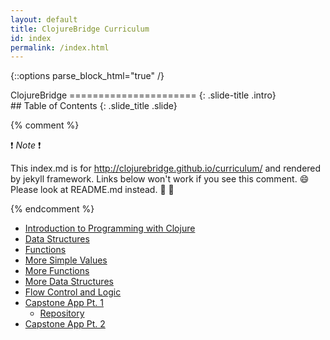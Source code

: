 ```yaml
---
layout: default
title: ClojureBridge Curriculum
id: index
permalink: /index.html
---
```


{::options parse_block_html="true" /}

<section>
ClojureBridge
======================
{: .slide-title .intro}
</section>

 <section>
## Table of Contents
{: .slide_title .slide}


{% comment %}

:exclamation: _Note_ :exclamation:

This index.md is for http://clojurebridge.github.io/curriculum/
and rendered by jekyll framework.
Links below won't work if you see this comment. :smile:
Please look at README.md instead. :green_heart: :blue_heart:

{% endcomment %}

* [Introduction to Programming with Clojure](intro.html)
* [Data Structures](data_structures.html)
* [Functions](functions.html)
* [More Simple Values](simple_values2.html)
* [More Functions](functions2.html)
* [More Data Structures](data_structures2.html)
* [Flow Control and Logic](flow_control.html)
* [Capstone App Pt. 1](https://github.com/ClojureBridge/drawing/blob/master/curriculum/first-program.md)
    * [Repository](https://github.com/ClojureBridge/drawing/blob/master/README.md)
* [Capstone App Pt. 2](https://github.com/ClojureBridge/drawing/blob/master/curriculum/create-something.md)
</section>
